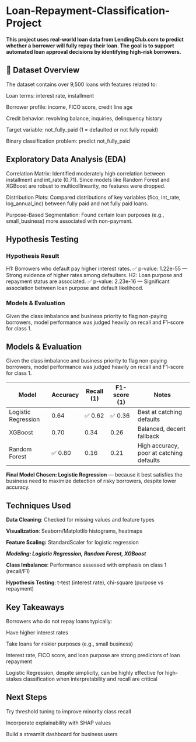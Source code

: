 # Loan-Repayment-Classification-Project

**This project uses real-world loan data from LendingClub.com to predict whether a borrower will fully repay their loan. The goal is to support automated loan approval decisions by identifying high-risk borrowers.**

## 📁 Dataset Overview
The dataset contains over 9,500 loans with features related to:

Loan terms: interest rate, installment

Borrower profile: income, FICO score, credit line age

Credit behavior: revolving balance, inquiries, delinquency history

Target variable: not_fully_paid (1 = defaulted or not fully repaid)

 Binary classification problem: predict not_fully_paid

 ## Exploratory Data Analysis (EDA)
Correlation Matrix: Identified moderately high correlation between installment and int_rate (0.71). Since models like Random Forest and XGBoost are robust to multicollinearity, no features were dropped.

Distribution Plots: Compared distributions of key variables (fico, int_rate, log_annual_inc) between fully paid and not fully paid loans.

Purpose-Based Segmentation: Found certain loan purposes (e.g., small_business) more associated with non-payment.


## Hypothesis Testing
### Hypothesis	Result
H1: Borrowers who default pay higher interest rates.	✅ p-value: 1.22e-55 — Strong evidence of higher rates among defaulters.
H2: Loan purpose and repayment status are associated.	✅ p-value: 2.23e-16 — Significant association between loan purpose and default likelihood.

### Models & Evaluation
Given the class imbalance and business priority to flag non-paying borrowers, model performance was judged heavily on recall and F1-score for class 1.

## Models & Evaluation

Given the class imbalance and business priority to flag non-paying borrowers, model performance was judged heavily on recall and F1-score for class 1.

| Model               | Accuracy | Recall (1) | F1-score (1) | Notes                                  |
|---------------------|---------|------------|--------------|----------------------------------------|
| Logistic Regression | 0.64    | ✅ 0.62    | ✅ 0.36      | Best at catching defaults             |
| XGBoost            | 0.70    | 0.34       | 0.26         | Balanced, decent fallback             |
| Random Forest      | ✅ 0.80 | 0.16       | 0.21         | High accuracy, poor at catching defaults |

**Final Model Chosen: Logistic Regression** — because it best satisfies the business need to maximize detection of risky borrowers, despite lower accuracy.


## Techniques Used
**Data Cleaning**: Checked for missing values and feature types

**Visualization**: Seaborn/Matplotlib histograms, heatmaps

**Feature Scaling:** StandardScaler for logistic regression

_**Modeling: Logistic Regression, Random Forest, XGBoost**_

**Class Imbalance**: Performance assessed with emphasis on class 1 (recall/F1)

**Hypothesis Testing**: t-test (interest rate), chi-square (purpose vs repayment)


 ## Key Takeaways
Borrowers who do not repay loans typically:

  Have higher interest rates
  
  Take loans for riskier purposes (e.g., small business)
  
  Interest rate, FICO score, and loan purpose are strong predictors of loan repayment
  
  Logistic Regression, despite simplicity, can be highly effective for high-stakes classification when interpretability and recall are critical

## Next Steps
Try threshold tuning to improve minority class recall

Incorporate explainability with SHAP values

Build a streamlit dashboard for business users



